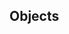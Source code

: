 <div id="title">

## Objects
</div>

<div id="body">

<include src="usingObjects/unit-inParent-asPanel.md" boilerplate />
<include src="instanceMembers/unit-inParent-asPanel.md" boilerplate />
<include src="passingObjects/unit-inParent-asPanel.md" boilerplate />
<include src="garbageCollection/unit-inParent-asPanel.md" boilerplate />

</div>